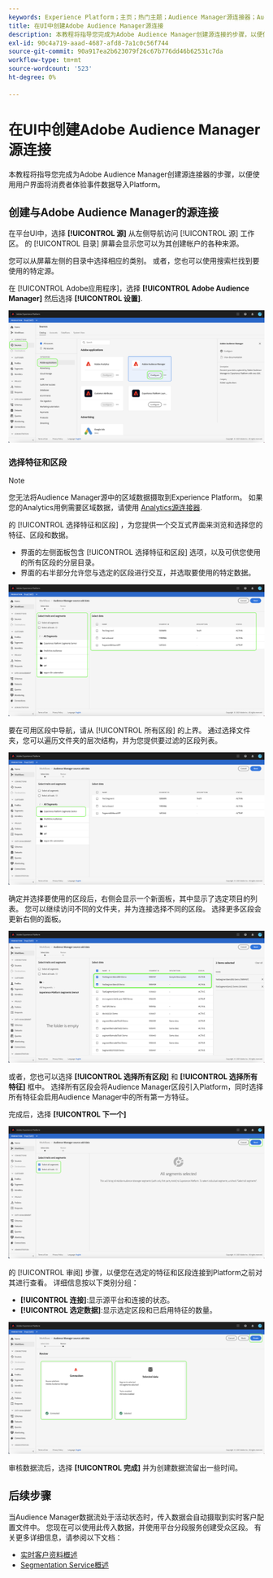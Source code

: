 ```yaml
---
keywords: Experience Platform；主页；热门主题；Audience Manager源连接器；Audience Manager;Audience Manager连接器
title: 在UI中创建Adobe Audience Manager源连接
description: 本教程将指导您完成为Adobe Audience Manager创建源连接的步骤，以便使用用户界面将消费者体验事件数据导入Platform。
exl-id: 90c4a719-aaad-4687-afd8-7a1c0c56f744
source-git-commit: 90a917ea2b623079f26c67b776dd46b62531c7da
workflow-type: tm+mt
source-wordcount: '523'
ht-degree: 0%

---
```


# 在UI中创建Adobe Audience Manager源连接

本教程将指导您完成为Adobe Audience Manager创建源连接器的步骤，以便使用用户界面将消费者体验事件数据导入Platform。

## 创建与Adobe Audience Manager的源连接

在平台UI中，选择 **[!UICONTROL 源]** 从左侧导航访问 [!UICONTROL 源] 工作区。 的 [!UICONTROL 目录] 屏幕会显示您可以为其创建帐户的各种来源。

您可以从屏幕左侧的目录中选择相应的类别。 或者，您也可以使用搜索栏找到要使用的特定源。

在 [!UICONTROL Adobe应用程序]，选择 **[!UICONTROL Adobe Audience Manager]** 然后选择 **[!UICONTROL 设置]**.

![目录](../../../../images/tutorials/create/aam/catalog.png)

### 选择特征和区段

>[!NOTE]
>
>您无法将Audience Manager源中的区域数据摄取到Experience Platform。 如果您的Analytics用例需要区域数据，请使用 [Analytics源连接器](../adobe-applications/analytics.md).

的 [!UICONTROL 选择特征和区段] ，为您提供一个交互式界面来浏览和选择您的特征、区段和数据。

* 界面的左侧面板包含 [!UICONTROL 选择特征和区段] 选项，以及可供您使用的所有区段的分层目录。
* 界面的右半部分允许您与选定的区段进行交互，并选取要使用的特定数据。

![添加数据](../../../../images/tutorials/create/aam/add-data.png)

要在可用区段中导航，请从 [!UICONTROL 所有区段] 的上界。 通过选择文件夹，您可以遍历文件夹的层次结构，并为您提供要过滤的区段列表。

![segment-folder](../../../../images/tutorials/create/aam/segment-folder.png)

确定并选择要使用的区段后，右侧会显示一个新面板，其中显示了选定项目的列表。 您可以继续访问不同的文件夹，并为连接选择不同的区段。 选择更多区段会更新右侧的面板。

![select-data](../../../../images/tutorials/create/aam/select-data.png)

或者，您也可以选择 **[!UICONTROL 选择所有区段]** 和 **[!UICONTROL 选择所有特征]** 框中。 选择所有区段会将Audience Manager区段引入Platform，同时选择所有特征会启用Audience Manager中的所有第一方特征。

完成后，选择 **[!UICONTROL 下一个]**

![所有区段](../../../../images/tutorials/create/aam/all-segments.png)

的 [!UICONTROL 审阅] 步骤，以便您在选定的特征和区段连接到Platform之前对其进行查看。 详细信息按以下类别分组：

* **[!UICONTROL 连接]**:显示源平台和连接的状态。
* **[!UICONTROL 选定数据]**:显示选定区段和已启用特征的数量。

![审查](../../../../images/tutorials/create/aam/review.png)

审核数据流后，选择 **[!UICONTROL 完成]** 并为创建数据流留出一些时间。

## 后续步骤

当Audience Manager数据流处于活动状态时，传入数据会自动摄取到实时客户配置文件中。 您现在可以使用此传入数据，并使用平台分段服务创建受众区段。 有关更多详细信息，请参阅以下文档：

* [实时客户资料概述](../../../../../profile/home.md)
* [Segmentation Service概述](../../../../../segmentation/home.md)
